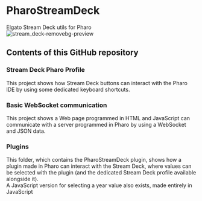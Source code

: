 # PharoStreamDeck
Elgato Stream Deck utils for Pharo \
![stream_deck-removebg-preview](https://github.com/OpenSmock/PharoStreamDeck/assets/76944457/12eb50ac-f229-4001-80a5-31186f999604)

## Contents of this GitHub repository
### Stream Deck Pharo Profile
This project shows how Stream Deck buttons can interact with the Pharo IDE by using some dedicated keyboard shortcuts.

### Basic WebSocket communication
This project shows a Web page programmed in HTML and JavaScript can communicate with a server programmed in Pharo by using a WebSocket and JSON data.

### Plugins
This folder, which contains the PharoStreamDeck plugin, shows how a plugin made in Pharo can interact with the Stream Deck, where values can be selected with the plugin (and the dedicated Stream Deck profile available alongside it). \
A JavaScript version for selecting a year value also exists, made entirely in JavaScript
